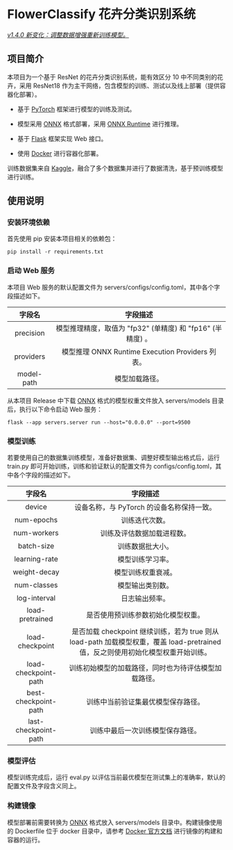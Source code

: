 # FlowerClassify 花卉分类识别系统

*<u>v1.4.0 新变化：调整数据增强重新训练模型。</u>*

## 项目简介

本项目为一个基于 ResNet 的花卉分类识别系统，能有效区分 10 中不同类别的花卉，采用 ResNet18 作为主干网络，包含模型的训练、测试以及线上部署（提供容器化部署）。

- 基于 [PyTorch](https://pytorch.org/) 框架进行模型的训练及测试。

- 模型采用 [ONNX](https://onnx.org.cn/onnx/index.html) 格式部署，采用 [ONNX Runtime](https://onnxruntime.ai/) 进行推理。

- 基于 [Flask](https://flask.palletsprojects.com/en/stable/) 框架实现 Web 接口。

- 使用 [Docker](https://www.docker.com/) 进行容器化部署。

训练数据集来自 [Kaggle](https://www.kaggle.com/)，融合了多个数据集并进行了数据清洗，基于预训练模型进行训练。

## 使用说明

### 安装环境依赖

首先使用 pip 安装本项目相关的依赖包：

```shell-session
pip install -r requirements.txt
```

### 启动 Web 服务

本项目 Web 服务的默认配置文件为 servers/configs/config.toml，其中各个字段描述如下。

| 字段名        | 字段描述                                      |
|:----------:|:-----------------------------------------:|
| precision  | 模型推理精度，取值为 "fp32" (单精度) 和 "fp16" (半精度) 。  |
| providers  | 模型推理 ONNX Runtime Execution Providers 列表。 |
| model-path | 模型加载路径。                                   |

从本项目 Release 中下载 [ONNX](https://onnx.org.cn/onnx/index.html) 格式的模型权重文件放入 servers/models 目录后，执行以下命令启动 Web 服务：

```shell-session
flask --app servers.server run --host="0.0.0.0" --port=9500
```

### 模型训练

若要使用自己的数据集训练模型，准备好数据集、调整好模型输出格式后，运行 train.py 即可开始训练，训练和验证默认的配置文件为 configs/config.toml，其中各个字段的描述如下。

| 字段名                  | 字段描述                                                                                    |
|:--------------------:|:---------------------------------------------------------------------------------------:|
| device               | 设备名称，与 PyTorch 的设备名称保持一致。                                                               |
| num-epochs           | 训练迭代次数。                                                                                 |
| num-workers          | 训练及评估数据加载进程数。                                                                           |
| batch-size           | 训练数据批大小。                                                                                |
| learning-rate        | 模型训练学习率。                                                                                |
| weight-decay         | 模型训练权重衰减。                                                                               |
| num-classes          | 模型输出类别数。                                                                                |
| log-interval         | 日志输出频率。                                                                                 |
| load-pretrained      | 是否使用预训练参数初始化模型权重。                                                                       |
| load-checkpoint      | 是否加载 checkpoint 继续训练，若为 true 则从 load-path 加载模型权重，覆盖 load-pretrained 值，反之则使用初始化模型权重开始训练。 |
| load-checkpoint-path | 训练初始模型的加载路径，同时也为待评估模型加载路径。                                                              |
| best-checkpoint-path | 训练中当前验证集最优模型保存路径。                                                                       |
| last-checkpoint-path | 训练中最后一次训练模型保存路径。                                                                        |

### 模型评估

模型训练完成后，运行 eval.py 以评估当前最优模型在测试集上的准确率，默认的配置文件及字段含义同上。

### 构建镜像

模型部署前需要转换为 [ONNX](https://onnx.org.cn/onnx/index.html) 格式放入 servers/models 目录中。构建镜像使用的 Dockerfile 位于 docker 目录中，请参考 [Docker 官方文档](https://docs.docker.com/) 进行镜像的构建和容器的运行。
